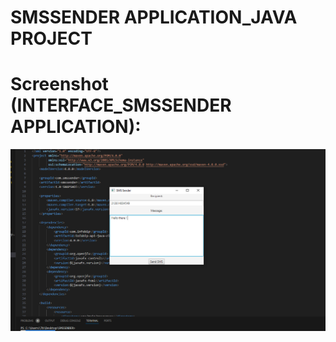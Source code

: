 # SMSSENDER APPLICATION_JAVA PROJECT

# Screenshot (INTERFACE_SMSSENDER APPLICATION): 

![image](https://raw.githubusercontent.com/Meddev28/java-project/main/INTERFACE%20SMS%20SENDER/SMSSENDER_APPLICATION.PNG)



